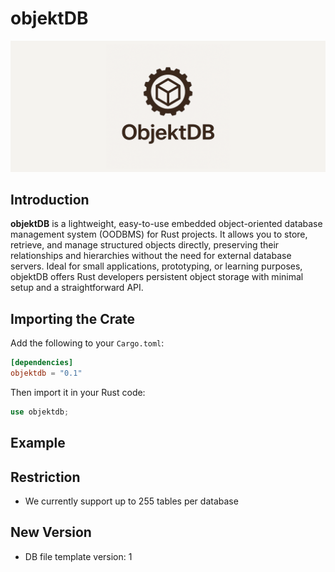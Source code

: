 # objektDB
<img src="img/banner.png"/>

## Introduction
**objektDB** is a lightweight, easy-to-use embedded object-oriented database management system (OODBMS) for Rust projects. It allows you to store, retrieve, and manage structured objects directly, preserving their relationships and hierarchies without the need for external database servers. Ideal for small applications, prototyping, or learning purposes, objektDB offers Rust developers persistent object storage with minimal setup and a straightforward API.

## Importing the Crate

Add the following to your `Cargo.toml`:

```toml
[dependencies]
objektdb = "0.1"
```

Then import it in your Rust code:

```rust
use objektdb;
```

## Example


## Restriction
- We currently support up to 255 tables per database

## New Version
- DB file template version: 1